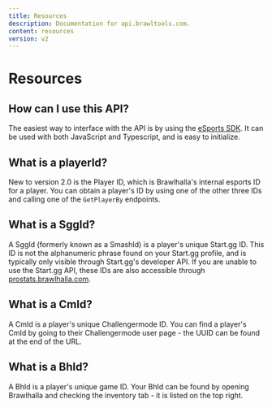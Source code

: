 ```yaml
---
title: Resources
description: Documentation for api.brawltools.com.
content: resources
version: v2
---
```


# Resources

## How can I use this API?

The easiest way to interface with the API is by using the <a href="https://www.npmjs.com/package/@bmg-esports/sdk">eSports SDK</a>. It can be used with both JavaScript and Typescript, and is easy to initialize.

## What is a playerId?

New to version 2.0 is the Player ID, which is Brawlhalla's internal esports ID for a player. You can obtain a player's ID by using one of the other three IDs and calling one of the `GetPlayerBy` endpoints.

## What is a SggId?

A SggId (formerly known as a SmashId) is a player's unique Start.gg ID. This ID is not the alphanumeric phrase found on your Start.gg profile, and is typically only visible through Start.gg's developer API. If you are unable to use the Start.gg API, these IDs are also accessible through <a href="https://prostats.brawlhalla.com">prostats.brawlhalla.com</a>.

## What is a CmId?

A CmId is a player's unique Challengermode ID. You can find a player's CmId by going to their Challengermode user page - the UUID can be found at the end of the URL.

## What is a BhId?

A BhId is a player's unique game ID. Your BhId can be found by opening Brawlhalla and checking the inventory tab - it is listed on the top right.
